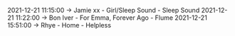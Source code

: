 2021-12-21 11:15:00 -> Jamie xx - Girl/Sleep Sound - Sleep Sound
2021-12-21 11:22:00 -> Bon Iver - For Emma, Forever Ago - Flume
2021-12-21 15:51:00 -> Rhye - Home - Helpless

